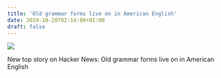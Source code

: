 ```yaml
---
title: 'Old grammar forms live on in American English'
date: 2019-10-20T02:14:00+01:00
draft: false
---
```


![](https://ifttt.com/images/no_image_card.png)  

New top story on Hacker News: Old grammar forms live on in American English